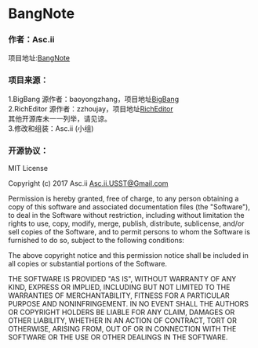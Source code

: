 # BangNote

### 作者：Asc.ii
项目地址:[BangNote](https://github.com/FrankSFLYS/BangNote.git)

### 项目来源：    
 1.BigBang      源作者：baoyongzhang，项目地址[BigBang](https://github.com/baoyongzhang/BigBang.git)        
 2.RichEditor   源作者：zzhoujay，项目地址[RichEditor](https://github.com/zzhoujay/RichEditor.git)       
 其他开源库未一一列举，请见谅。       
 3.修改和组装：Asc.ii (小组)       
 
### 开源协议：
 
 MIT License

Copyright (c) 2017 Asc.ii <Asc.ii.USST@Gmail.com>

Permission is hereby granted, free of charge, to any person obtaining a copy
of this software and associated documentation files (the "Software"), to deal
in the Software without restriction, including without limitation the rights
to use, copy, modify, merge, publish, distribute, sublicense, and/or sell
copies of the Software, and to permit persons to whom the Software is
furnished to do so, subject to the following conditions:

The above copyright notice and this permission notice shall be included in all
copies or substantial portions of the Software.

THE SOFTWARE IS PROVIDED "AS IS", WITHOUT WARRANTY OF ANY KIND, EXPRESS OR
IMPLIED, INCLUDING BUT NOT LIMITED TO THE WARRANTIES OF MERCHANTABILITY,
FITNESS FOR A PARTICULAR PURPOSE AND NONINFRINGEMENT. IN NO EVENT SHALL THE
AUTHORS OR COPYRIGHT HOLDERS BE LIABLE FOR ANY CLAIM, DAMAGES OR OTHER
LIABILITY, WHETHER IN AN ACTION OF CONTRACT, TORT OR OTHERWISE, ARISING FROM,
OUT OF OR IN CONNECTION WITH THE SOFTWARE OR THE USE OR OTHER DEALINGS IN THE
SOFTWARE.
